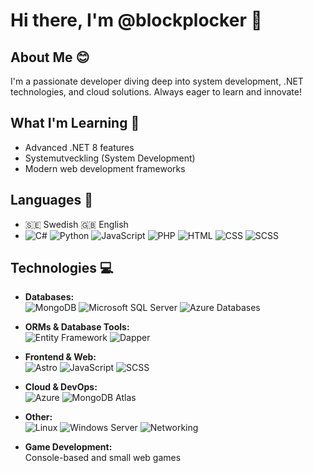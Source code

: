 # Hi there, I'm @blockplocker 👋  

## About Me 😊  
I'm a passionate developer diving deep into system development, .NET technologies, and cloud solutions. Always eager to learn and innovate!  

## What I'm Learning 🍃  
- Advanced .NET 8 features  
- Systemutveckling (System Development)  
- Modern web development frameworks  

## Languages 💬  
- 🇸🇪 Swedish  🇬🇧 English  
- ![C#](https://img.shields.io/badge/-C%23-239120?style=flat-square&logo=c-sharp&logoColor=white) 
  ![Python](https://img.shields.io/badge/-Python-3776AB?style=flat-square&logo=python&logoColor=white) 
  ![JavaScript](https://img.shields.io/badge/-JavaScript-F7DF1E?style=flat-square&logo=javascript&logoColor=black) 
  ![PHP](https://img.shields.io/badge/-PHP-777BB4?style=flat-square&logo=php&logoColor=white) 
  ![HTML](https://img.shields.io/badge/-HTML-E34F26?style=flat-square&logo=html5&logoColor=white) 
  ![CSS](https://img.shields.io/badge/-CSS-1572B6?style=flat-square&logo=css3&logoColor=white) ![SCSS](https://img.shields.io/badge/-SCSS-CC6699?style=flat-square&logo=sass&logoColor=white)  

## Technologies 💻  
- **Databases:**  
  ![MongoDB](https://img.shields.io/badge/-MongoDB-47A248?style=flat-square&logo=mongodb&logoColor=white) 
  ![Microsoft SQL Server](https://img.shields.io/badge/-SQL%20Server-CC2927?style=flat-square&logo=microsoft-sql-server&logoColor=white) 
  ![Azure Databases](https://img.shields.io/badge/-Azure%20Databases-0089D6?style=flat-square&logo=microsoft-azure&logoColor=white)  

- **ORMs & Database Tools:**  
  ![Entity Framework](https://img.shields.io/badge/-Entity%20Framework-512BD4?style=flat-square&logo=.net&logoColor=white) 
  ![Dapper](https://img.shields.io/badge/-Dapper-512BD4?style=flat-square&logo=.net&logoColor=white)  

- **Frontend & Web:**  
  ![Astro](https://img.shields.io/badge/-Astro-FF5A03?style=flat-square&logo=astro&logoColor=white) 
  ![JavaScript](https://img.shields.io/badge/-JavaScript-F7DF1E?style=flat-square&logo=javascript&logoColor=black) ![SCSS](https://img.shields.io/badge/-SCSS-CC6699?style=flat-square&logo=sass&logoColor=white)  

- **Cloud & DevOps:**  
  ![Azure](https://img.shields.io/badge/-Azure-0089D6?style=flat-square&logo=microsoft-azure&logoColor=white) 
  ![MongoDB Atlas](https://img.shields.io/badge/-MongoDB%20Atlas-47A248?style=flat-square&logo=mongodb&logoColor=white)  

- **Other:**  
  ![Linux](https://img.shields.io/badge/-Linux-FCC624?style=flat-square&logo=linux&logoColor=black) 
  ![Windows Server](https://img.shields.io/badge/-Windows%20Server-0078D6?style=flat-square&logo=windows&logoColor=white) 
  ![Networking](https://img.shields.io/badge/-Networking-0078D6?style=flat-square&logo=cisco&logoColor=white)  

- **Game Development:**  
  Console-based and small web games  

[Not visable]: # "## GitHub Stats 📈  ![Your GitHub stats](https://github-readme-stats.vercel.app/api?username=blockplocker&show_icons=true&theme=radical)  "
[Not visable]: # "https://github-readme-stats.vercel.app/api?username=blockplocker&hide=contribs,prs,issues&theme=github_dark&hide_rank=true"
